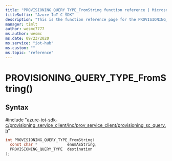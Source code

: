 ```yaml
---                             
title: "PROVISIONING_QUERY_TYPE_FromString function reference | Microsoft Docs" 
titleSuffix: "Azure IoT C SDK"            
description: "This is the function reference page for the PROVISIONING_QUERY_TYPE_FromString() function in the Azure IoT C SDK. This SDK is used with Azure IoT Hub and Azure IoT Hub Device Provisioning Service"            
manager: timlt                 
author: wesmc7777              
ms.author: wesmc               
ms.date: 09/23/2020                    
ms.service: "iot-hub"             
ms.custom: ""                
ms.topic: "reference"        
---                            
```


# PROVISIONING_QUERY_TYPE_FromString()

## Syntax

\#include "[azure-iot-sdk-c/provisioning_service_client/inc/prov_service_client/provisioning_sc_query.h](../provisioning-sc-query-h.md)"  
```C
int PROVISIONING_QUERY_TYPE_FromString(
  const char *             enumAsString,
  PROVISIONING_QUERY_TYPE  destination
);
```

